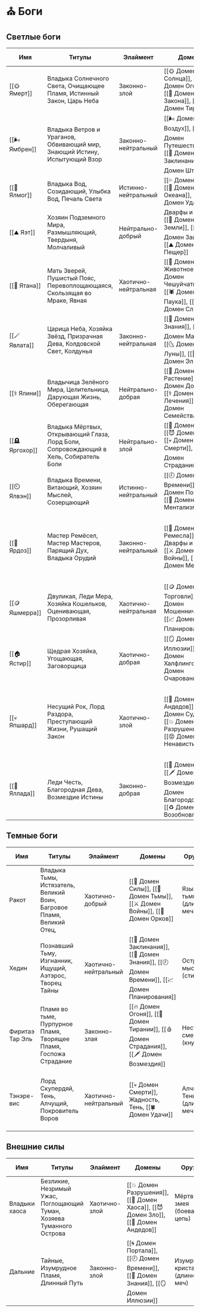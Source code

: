 # ⛪ Боги
## Светлые боги
    
| Имя            | Титулы                                                                                | Элаймент             | Домены                                                                               | Оружие                           | Символ                                                                                                                   | Время молитвы                              | Цвета                                                    |
| -------------- | ------------------------------------------------------------------------------------- | -------------------- | ------------------------------------------------------------------------------------ | -------------------------------- | ------------------------------------------------------------------------------------------------------------------------ | ------------------------------------------ | -------------------------------------------------------- |
| [[🌞 Ямерт]]   | Владыка Солнечного Света, Очищающее Пламя, Истинный Закон, Царь Неба                  | Законно-злой         | [[🌞 Домен Солнца]], [[🔥 Домен Огоня]], [[📜 Домен Закона]], [[👑 Домен Тирании]]               | Солнечный луч (двуручный меч)    | Солнечный диск и алая роза, помещённая в центр золотого круга                                                            | Солнце в зените                            | Алый, оранжевый, золотой                                 |
| [[🌬️ Ямбрен]]  | Владыка Ветров и Ураганов, Обвивающий мир, Знающий Истину, Испытующий Взор            | Законно-нейтральный  | [[🌬️ Домен Воздух]], [[🗺️ Домен Путешествия]], [[🔮 Домен Заклинания]], [[⛈️ Домен Шторма]]     | Разящая молния (длинное копьё)   | Ураган на светло-голубом фоне                                                                                            | Рассвет                                    | Серый, светло-розовый                                    |
| [[🌊 Ялмог]]   | Владыка Вод, Созидающий, Улыбка Вод, Печаль Света                                     | Истинно-нейтральный  | [[💦 Домен Воды]], [[🌊 Домен Океана]], [[🍀 Домен Удачи]]                                    | Касание волны (боевой кнут)      | Серебряные ладони, льющие воду                                                                                           | Первые лучи касаются воды                  | Серебряный, голубой                                      |
| [[⛰️ Яэт]]     | Хозяин Подземного Мира, Размышляющий, Твердыня, Молчаливый                            | Нейтрально-добрый    | Дварфы и Цверги, [[🧱 Домен Земли]], [[🛡️ Домен Защиты]], [[⛰️ Домен Пещер]]                 | Каменный кулак (двуручный молот) | Мужчина, приоткрывающий каменные врата                                                                                   | Восход Луны                                | Песчано-жёлтый, серебряный                               |
| [[🦌 Ятана]]   | Мать Зверей, Пушистый Пояс, Перевоплощающаяся, Скользящая во Мраке, Явная             | Хаотично-нейтральная | [[🦌 Домен Животное]], [[🐍 Домен Чешуйчатых]], [[🕷️ Домен Паука]], [[🦠 Домен Слизи]]          | Жало скорпиона (кинжал)          | Пояс из меха, чешуи и хитина                                                                                             | Рассвет и/или закат (зависит от местности) | Чёрный, тёмные оттенки зелёного и коричневого, бордовый. |
| [[🪄 Явлата]]  | Царица Неба, Хозяйка Звёзд, Призрачная Дева, Колдовской Свет, Колдунья                | Законно-нейтральная  | [[📖 Домен Знания]], [[🪄 Домен Магии]], [[🌜 Домен Луны]], [[🧝‍♂️ Домен Эльфов]]                  | Лунный свет (шпага)              | Серебряные контуры женских глаз со звёздами вместо зрачков на чёрном фоне                                                | Полночь                                    | Чёрный, серебряный, тёмно-синий                          |
| [[⚕️ Ялини]]   | Владычица Зелёного Мира, Целительница, Дарующая Жизнь, Оберегающая                    | Нейтрально-добрая    | [[🌿 Домен Растение]], [[😄 Домен Добра]], [[⚕️ Домен Лечения]], [[👨‍👩‍👧‍👦 Домен Семейства]]          | Кленовая Ветвь (посох)           | Пробивающийся зелёный росток, окружённый золотистым сиянием                                                              | Перед утренней работой                     | Ярко-зелёный, золотой                                    |
| [[🪦 Яргохор]] | Владыка Мёртвых, Открывающий Глаза, Лорд Боли, Сопровождающий в Хель, Собиратель Боли | Нейтрально-злой      | [[🧝 Домен Дроу]], [[😈 Домен Зло]], [[💀 Домен Смерти]], [[🩸 Домен Страдания]]                 | Откровение зла (фламберг)        | Бордовая роза с белыми пятнами болезни                                                                                   | После наступления темноты                  | Чёрный, тёмно-красный, жёлто-зелёный                     |
| [[⏲️ Ялвэн]]   | Владыка Времени, Витающий, Хозяин Мыслей, Созерцающий                                 | Истинно-нейтральный  | [[🕗 Домен Времени]], [[🌀 Домен Портала]], [[🧠 Домен Ментализма]]                           | Петля времени (удавка)           | На сером фоне белый квадрат с голубым контуром                                                                           | Сумерки                                    | Серый, голубой, белый                                    |
| [[🔨 Ярдоз]]   | Мастер Ремёсел, Мастер Мастеров, Парящий Дух, Владыка Орудий                          | Законно-нейтральный  | [[🔨 Домен Ремесла]], Дварфы и Гномы, [[⚔️ Домен Войны]], [[🔩 Домен Металла]]                | Орлиный клюв (чекан)             | На мутно-жёлтом фоне чёрная наковальня, над которой скрещены алый боевой чекан и коричневый кузнечный молот              | Перед утренней работой                     | Чёрный, алый, коричневый, мутно-жёлтый                   |
| [[🪙 Яшмерра]] | Двуликая, Леди Мера, Хозяйка Кошельков, Оценивающая, Прозорливая                      | Хаотично-нейтральная | [[🪙 Домен Торговли]], [[🦹‍♂️ Домен Мошенничества]], [[📈 Домен Планирования]]                  | Заключительное слово (кистень)   | Золотая монета с изображением открытого глаза                                                                            | Полдень                                    | Золотой, тёмно-жёлтый, светло-коричневый,                |
| [[🏠 Ястир]]   | Щедрая Хозяйка, Угощающая, Заговорщица                                                | Хаотично-добрая      | [[🪞 Домен Иллюзии]], [[🏡 Домен Халфлингов]], [[🌸 Домен Очарования]]                       | Мимолётная улыбка (праща)        | Ящерица со светло-карими глазами и отпавшим хвостом                                                                      | Во время вечерней еды                      | Тёмно-зелёный, светло-коричне-вый, бронзовый             |
| [[💀 Япшард]]  | Несущий Рок, Лорд Раздора, Преступающий Жизни, Рушащий Закон                          | Хаотично-злой        | [[🧟 Домен Андедов]], [[🔯 Домен Судьбы]], [[💥 Домен Разрушения]], [[😡 Домен Ненависти]]      | Несущий разрушение (моргенштерн) | На белом фоне чёрный череп, справа от которого вертикально стоящий тёмно-бордовый моргенштерн, в рукояти которого кинжал | Поздняя ночь                               | Чёрный, белый, тёмно-бордовый                            |
| [[🌟 Яллада]]  | Леди Честь, Благородная Дева, Возмездие Истины                                        | Законно-добрая       | [[💪 Домен Силы]], [[🗡️ Домен Возмездия]], [[🏆 Домен Благородства]], [[♻️ Домен Возобновления]] | Страж чести (алебарда)           | Золотой лев, держащий в лапах стальную алебарду на пурпурном фоне                                                        | Позднее утро                               | Серо-стальной, золотой                                   |

## Темные боги
| Имя             | Титулы                                                                | Элаймент             | Домены                                  | Оружие                    | Символ                                                                              | Время молитвы | Цвета                         |
| --------------- | --------------------------------------------------------------------- | -------------------- | --------------------------------------- | ------------------------- | ----------------------------------------------------------------------------------- | ------------- | ----------------------------- |
| Ракот           | Владыка Тьмы, Истязатель, Великий Воин, Багровое Пламя, Великий Отец, | Хаотично-добрый      | [[💪 Домен Силы]], [[🌃 Домен Тьмы]], [[⚔️ Домен Войны]], [[👹 Домен Орков]]               | Язык тьмы (длинный меч)   | Летящий чёрный дракон в профиль на алом фоне                                        | Полночь       | Чёрный, алый                  |
| Хедин           | Познавший Тьму, Изгнанник, Ищущий, Аэтэрос, Творец Тайны              | Хаотично-нейтральный | [[🔮 Домен Заклинания]], [[📖 Домен Знания]], [[🕗 Домен Времени]], [[📈 Домен Планирования]] | Острота мысли (стилет)    | Летящий коричневый сокол в профиль на серебряном фоне                               | Рассвет       | Чёрный, серый, серебряный     |
| Фиритаэ Тар Эль | Пламя во тьме, Пурпурное Пламя, Творящее Пламя, Госпожа Страдание     | Законно-злая         | [[🔥 Домен Огоня]], [[👑 Домен Тирании]], [[🩸 Домен Страдания]], [[🗡️ Домен Возмездия]]    | Несущий смерть (кнут)     | Свернутый кнут в ореоле пурпурного пламени                                          | На закате     | Пурпурный, чёрный, фиолетовый |
| Тэнэре-вис      | Лорд Скупердяй, Тень, Алчущий, Покровитель Воров                      | Хаотично-нейтральный | [[💀 Домен Смерти]], Жадность, Тень, [[🍀 Домен Удачи]]          | Алчная Тень (длинный меч) | Череп над перекрещенными парными мечами, под которыми раскрытый мешок золотых монет | Перед закатом | Чёрный, золотой               |

## Внешние силы
| Имя           | Титулы                                                                | Элаймент      | Домены                          | Оружие                            | Символ                                                    | Время молитвы | Цвета                     |
| ------------- | --------------------------------------------------------------------- | ------------- | ------------------------------- | --------------------------------- | --------------------------------------------------------- | ------------- | ------------------------- |
| Владыки хаоса | Безликие, Незримый Ужас, Поглощающий Туман, Хозяева Туманного Острова | Хаотично-злой | [[💥 Домен Разрушения]], [[🌋 Домен Хаоса]], [[😈 Домен Зло]], [[🧟 Домен Андедов]] | Мёртвая змея (боевая цепь)        | Прозрачно-серая изгибающаяся воронка на чёрном фоне       | Поздняя ночь  | Серый, чёрный, коричневый |
| Дальние       | Тайные, Изумрудное Пламя, Длинный Путь                                | Законно-злой  | [[🌀 Домен Портала]], [[🕗 Домен Времени]], [[📖 Домен Знания]], [[🪞 Домен Иллюзии]]  | Изумрудный кристалл (длинный меч) | Друза остроконечных зелёных кристаллов на коричневом фоне | Позднее утро  | Ярко-зелёный, коричневый. |

